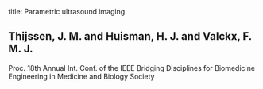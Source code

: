 title: Parametric ultrasound imaging

## Thijssen, J. M. and Huisman, H. J. and Valckx, F. M. J.
Proc. 18th Annual Int. Conf. of the IEEE Bridging Disciplines for Biomedicine Engineering in Medicine and Biology Society

